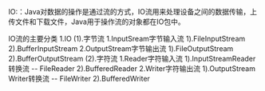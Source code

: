 IO:：Java对数据的操作是通过流的方式，IO流用来处理设备之间的数据传输，上传文件和下载文件，Java用于操作流的对象都在IO包中。

IO流的主要分类
1.IO
(1).字节流
    1.InputSream字节输入流
        1).FileInputStream
        2).BufferInputStream
    2.OutputStream字节输出流
        1).FileOutputStream
        2).BufferOutputStream
(2).字符流
    1.Reader字符输入流
        1).InputStreamReader转换流 -- FileReader
        2).BufferedReader
    2.Writer字符输出流
        1).OutputStream Writer转换流 -- FileWriter
        2).BufferedWriter
